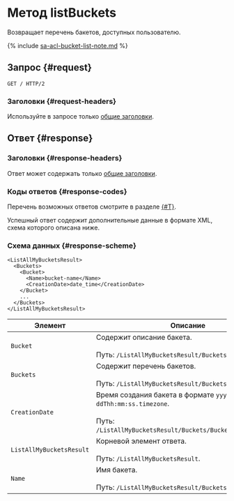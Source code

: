 # Метод listBuckets

Возвращает перечень бакетов, доступных пользователю.

{% include [sa-acl-bucket-list-note.md](../../../../_includes/storage/sa-acl-bucket-list-note.md) %}

## Запрос {#request}

```
GET / HTTP/2
```

### Заголовки {#request-headers}
Используйте в запросе только [общие заголовки](../common-request-headers.md).

## Ответ {#response}

### Заголовки {#response-headers}

Ответ может содержать только [общие заголовки](../common-response-headers.md).

### Коды ответов {#response-codes}

Перечень возможных ответов смотрите в разделе [{#T}](../response-codes.md).

Успешный ответ содержит дополнительные данные в формате XML, схема которого описана ниже.

### Схема данных {#response-scheme}

```
<ListAllMyBucketsResult>
  <Buckets>
    <Bucket>
      <Name>bucket-name</Name>
      <CreationDate>date_time</CreationDate>
    </Bucket>
    ...
  </Buckets>
</ListAllMyBucketsResult>
```

Элемент | Описание
----- | -----
`Bucket` | Содержит описание бакета.<br/><br/>Путь: `/ListAllMyBucketsResult/Buckets/Bucket`.
`Buckets` | Содержит перечень бакетов.<br/><br/>Путь: `/ListAllMyBucketsResult/Buckets`.
`CreationDate` | Время создания бакета в формате `yyyy-mm-ddThh:mm:ss.timezone`.<br/><br/>Путь: `/ListAllMyBucketsResult/Buckets/Bucket/CreationDate`.
`ListAllMyBucketsResult` | Корневой элемент ответа.<br/><br/>Путь: `/ListAllMyBucketsResult`.
`Name` | Имя бакета.<br/><br/>Путь: `/ListAllMyBucketsResult/Buckets/Bucket/Name`.
